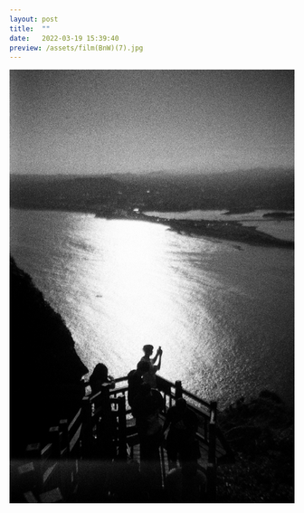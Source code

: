 ```yaml
---
layout: post
title:  ""
date:   2022-03-19 15:39:40
preview: /assets/film(BnW)(7).jpg
---
```


![Picture 1](/assets/film(BnW)(7).jpg)